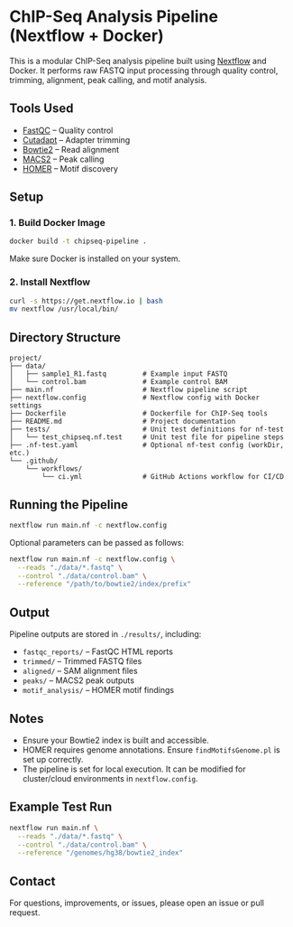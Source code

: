 # ChIP-Seq Analysis Pipeline (Nextflow + Docker)

This is a modular ChIP-Seq analysis pipeline built using [Nextflow](https://www.nextflow.io/) and Docker. It performs raw FASTQ input processing through quality control, trimming, alignment, peak calling, and motif analysis.

## Tools Used

- [FastQC](https://www.bioinformatics.babraham.ac.uk/projects/fastqc/) – Quality control
- [Cutadapt](https://cutadapt.readthedocs.io/) – Adapter trimming
- [Bowtie2](http://bowtie-bio.sourceforge.net/bowtie2/) – Read alignment
- [MACS2](https://github.com/macs3-project/MACS) – Peak calling
- [HOMER](http://homer.ucsd.edu/homer/) – Motif discovery

## Setup

### 1. Build Docker Image

```bash
docker build -t chipseq-pipeline .
```

Make sure Docker is installed on your system.

### 2. Install Nextflow

```bash
curl -s https://get.nextflow.io | bash
mv nextflow /usr/local/bin/
```

## Directory Structure

```
project/
├── data/
│   ├── sample1_R1.fastq         # Example input FASTQ
│   └── control.bam              # Example control BAM
├── main.nf                      # Nextflow pipeline script
├── nextflow.config              # Nextflow config with Docker settings
├── Dockerfile                   # Dockerfile for ChIP-Seq tools
├── README.md                    # Project documentation
├── tests/                       # Unit test definitions for nf-test
│   └── test_chipseq.nf.test     # Unit test file for pipeline steps
├── .nf-test.yaml                # Optional nf-test config (workDir, etc.)
└── .github/
    └── workflows/
        └── ci.yml               # GitHub Actions workflow for CI/CD
```

## Running the Pipeline

```bash
nextflow run main.nf -c nextflow.config
```

Optional parameters can be passed as follows:

```bash
nextflow run main.nf -c nextflow.config \
  --reads "./data/*.fastq" \
  --control "./data/control.bam" \
  --reference "/path/to/bowtie2/index/prefix"
```

## Output

Pipeline outputs are stored in `./results/`, including:

- `fastqc_reports/` – FastQC HTML reports
- `trimmed/` – Trimmed FASTQ files
- `aligned/` – SAM alignment files
- `peaks/` – MACS2 peak outputs
- `motif_analysis/` – HOMER motif findings

## Notes

- Ensure your Bowtie2 index is built and accessible.
- HOMER requires genome annotations. Ensure `findMotifsGenome.pl` is set up correctly.
- The pipeline is set for local execution. It can be modified for cluster/cloud environments in `nextflow.config`.

## Example Test Run

```bash
nextflow run main.nf \
  --reads "./data/*.fastq" \
  --control "./data/control.bam" \
  --reference "/genomes/hg38/bowtie2_index"
```

## Contact

For questions, improvements, or issues, please open an issue or pull request.

